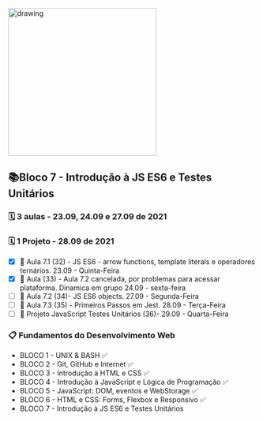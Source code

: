<img src="https://user-images.githubusercontent.com/87394535/129942939-007fc304-2ac0-431d-b018-685951e5750f.png" alt="drawing" width="300"/>

## 📚Bloco 7 - Introdução à JS ES6 e Testes Unitários
### 🗓️ 3 aulas - 23.09, 24.09 e 27.09 de 2021
### 🗓️ 1 Projeto - 28.09 de 2021
- [x] 📖 Aula 7.1 (32) - JS ES6 - arrow functions, template literals e operadores ternários. 23.09 - Quinta-Feira
- [x] 📖 Aula (33) - Aula 7.2 cancelada, por problemas para acessar plataforma. Dinamica em grupo 24.09 - sexta-feira
- [ ] 📖 Aula 7.2 (34)- JS ES6 objects. 27.09 - Segunda-Feira
- [ ] 📖 Aula 7.3 (35) - Primeiros Passos em Jest. 28.09 - Terça-Feira
- [ ] 📖 Projeto JavaScript Testes Unitários  (36)-  29.09 - Quarta-Feira

### 📋 Fundamentos do Desenvolvimento Web
- BLOCO 1 - UNIX & BASH  ✅
- BLOCO 2 - Git, GitHub e Internet ✅
- BLOCO 3 - Introdução à HTML e CSS ✅
- BLOCO 4 - Introdução à JavaScript e Lógica de Programação ✅
- BLOCO 5 - JavaScript: DOM, eventos e WebStorage ✅
- BLOCO 6 - HTML e CSS: Forms, Flexbox e Responsivo ✅
- BLOCO 7 - Introdução à JS ES6 e Testes Unitários
